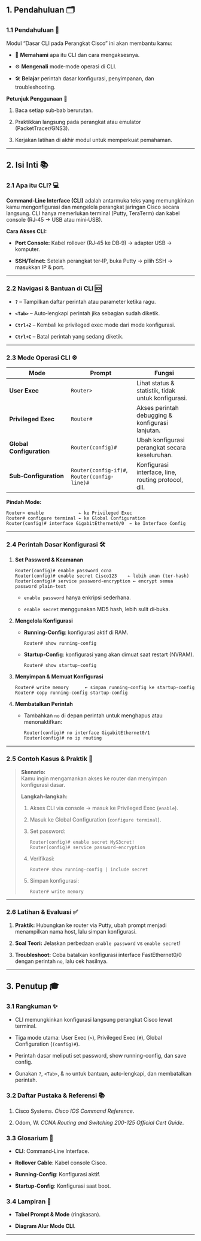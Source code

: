 
## 1. **Pendahuluan** 🗂️

### 1.1 Pendahuluan 🎯

Modul “Dasar CLI pada Perangkat Cisco” ini akan membantu kamu:

- 🔌 **Memahami** apa itu CLI dan cara mengaksesnya.
    
- ⚙️ **Mengenali** mode‑mode operasi di CLI.
    
- 🛠️ **Belajar** perintah dasar konfigurasi, penyimpanan, dan troubleshooting.
    

**Petunjuk Penggunaan** 📘

1. Baca setiap sub‑bab berurutan.
    
2. Praktikkan langsung pada perangkat atau emulator (PacketTracer/GNS3).
    
3. Kerjakan latihan di akhir modul untuk memperkuat pemahaman.
    

---

## 2. **Isi Inti** 📚

### 2.1 Apa itu CLI? 💻

**Command‑Line Interface (CLI)** adalah antarmuka teks yang memungkinkan kamu mengonfigurasi dan mengelola perangkat jaringan Cisco secara langsung. CLI hanya memerlukan terminal (Putty, TeraTerm) dan kabel console (RJ‑45 → USB atau mini‑USB).

**Cara Akses CLI:**

- **Port Console:** Kabel rollover (RJ‑45 ke DB‑9) → adapter USB → komputer.
    
- **SSH/Telnet:** Setelah perangkat ter‑IP, buka Putty → pilih SSH → masukkan IP & port.
    

---

### 2.2 Navigasi & Bantuan di CLI 🆘

- **`?`** – Tampilkan daftar perintah atau parameter ketika ragu.
    
- **`<Tab>`** – Auto‑lengkapi perintah jika sebagian sudah diketik.
    
- **`Ctrl+Z`** – Kembali ke privileged exec mode dari mode konfigurasi.
    
- **`Ctrl+C`** – Batal perintah yang sedang diketik.
    

---

### 2.3 Mode Operasi CLI ⚙️

| Mode                     | Prompt                                       | Fungsi                                              |
| ------------------------ | -------------------------------------------- | --------------------------------------------------- |
| **User Exec**            | `Router>`                                    | Lihat status & statistik, tidak untuk konfigurasi.  |
| **Privileged Exec**      | `Router#`                                    | Akses perintah debugging & konfigurasi lanjutan.    |
| **Global Configuration** | `Router(config)#`                            | Ubah konfigurasi perangkat secara keseluruhan.      |
| **Sub‑Configuration**    | `Router(config-if)#`, `Router(config-line)#` | Konfigurasi interface, line, routing protocol, dll. |

**Pindah Mode:**

```shell
Router> enable             ← ke Privileged Exec  
Router# configure terminal ← ke Global Configuration  
Router(config)# interface GigabitEthernet0/0  ← ke Interface Config  
```

---

### 2.4 Perintah Dasar Konfigurasi 🛠️

1. **Set Password & Keamanan**
    
    ```shell
    Router(config)# enable password ccna  
    Router(config)# enable secret Cisco123    ← lebih aman (ter‑hash)  
    Router(config)# service password-encryption ← encrypt semua password plain-text  
    ```
    
    - `enable password` hanya enkripsi sederhana.
        
    - `enable secret` menggunakan MD5 hash, lebih sulit di‑buka.
        
2. **Mengelola Konfigurasi**
    
    - **Running‑Config**: konfigurasi aktif di RAM.
        
        ```shell
        Router# show running-config
        ```
        
    - **Startup‑Config**: konfigurasi yang akan dimuat saat restart (NVRAM).
        
        ```shell
        Router# show startup-config
        ```
        
3. **Menyimpan & Memuat Konfigurasi**
    
    ```shell
    Router# write memory      ← simpan running-config ke startup-config  
    Router# copy running-config startup-config  
    ```
    
4. **Membatalkan Perintah**
    
    - Tambahkan `no` di depan perintah untuk menghapus atau menonaktifkan:
        
        ```shell
        Router(config)# no interface GigabitEthernet0/1  
        Router(config)# no ip routing  
        ```
        

---

### 2.5 Contoh Kasus & Praktik 📝

> **Skenario:**  
> Kamu ingin mengamankan akses ke router dan menyimpan konfigurasi dasar.
> 
> **Langkah‑langkah:**
> 
> 1. Akses CLI via console → masuk ke Privileged Exec (`enable`).
>     
> 2. Masuk ke Global Configuration (`configure terminal`).
>     
> 3. Set password:
>     
>     ```shell
>     Router(config)# enable secret MyS3cret!
>     Router(config)# service password-encryption
>     ```
>     
> 4. Verifikasi:
>     
>     ```shell
>     Router# show running-config | include secret
>     ```
>     
> 5. Simpan konfigurasi:
>     
>     ```shell
>     Router# write memory
>     ```
>     

---

### 2.6 Latihan & Evaluasi ✅

1. **Praktik:** Hubungkan ke router via Putty, ubah prompt menjadi menampilkan nama host, lalu simpan konfigurasi.
    
2. **Soal Teori:** Jelaskan perbedaan `enable password` vs `enable secret`!
    
3. **Troubleshoot:** Coba batalkan konfigurasi interface FastEthernet0/0 dengan perintah `no`, lalu cek hasilnya.
    

---

## 3. **Penutup** 🎓

### 3.1 Rangkuman ✨

- CLI memungkinkan konfigurasi langsung perangkat Cisco lewat terminal.
    
- Tiga mode utama: User Exec (`>`), Privileged Exec (`#`), Global Configuration (`(config)#`).
    
- Perintah dasar meliputi set password, show running-config, dan save config.
    
- Gunakan `?`, `<Tab>`, & `no` untuk bantuan, auto‑lengkapi, dan membatalkan perintah.
    

### 3.2 Daftar Pustaka & Referensi 📚

1. Cisco Systems. _Cisco IOS Command Reference_.
    
2. Odom, W. _CCNA Routing and Switching 200-125 Official Cert Guide_.
    

### 3.3 Glosarium 📖

- **CLI**: Command‑Line Interface.
    
- **Rollover Cable**: Kabel console Cisco.
    
- **Running‑Config**: Konfigurasi aktif.
    
- **Startup‑Config**: Konfigurasi saat boot.
    

### 3.4 Lampiran 📎

- **Tabel Prompt & Mode** (ringkasan).
    
- **Diagram Alur Mode CLI**.
    

---
